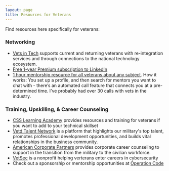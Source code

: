 ```yaml
---
layout: page
title: Resources for Veterans
---
```


Find resources here specifically for veterans:

### Networking
* [Vets in Tech](https://vetsintech.co/) supports current and returning veterans with re-integration services and through connections to the national technology ecosystem.
* [Free 1-year Premium subscription to LinkedIn](https://socialimpact.linkedin.com/programs/veterans/premiumform)
* [1 hour mentorship resource for all veterans about any subject](https://www.veterati.com). How it works: You set up a profile, and then search for mentors you want to chat with - there’s an automated call feature that connects you at a pre-determined time. I’ve probably had over 30 calls with vets in the industry.

### Training, Upskilling, & Career Counseling
* [CSS Learning Academy](https://ccslearningacademy.com/veteran-training-career-resources) provides resources and training for veterans if you want to add to your technical skillset
* [Vetd Talent Network](www.vetdtalentnetwork.co) is a platform that highlights our military's top talent, promotes professional development opportunities, and builds vital relationships in the business community. 
* [American Corporate Partners](https://www.acp-usa.org/) provides corporate career counseling to support in the transition from the military to the civilian workforce. 
* [VetSec](https://veteransec.com/) is a nonprofit helping verterans enter careers in cybersecurity
* Check out a sponsorship or mentorship opportunities at [Operation Code](https://operationcode.org/)
